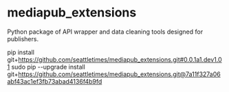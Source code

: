 # mediapub_extensions
Python package of API wrapper and data cleaning tools designed for publishers.

pip install git+https://github.com/seattletimes/mediapub_extensions.git#0.0.1a1.dev1.01
sudo pip --upgrade install git+https://github.com/seattletimes/mediapub_extensions.git@7a11f327a06abf43ac1ef3fb73abad4136f4b9fd

